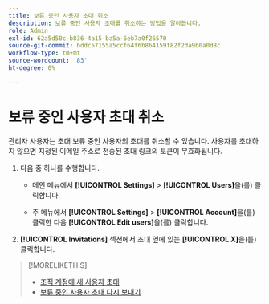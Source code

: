```yaml
---
title: 보류 중인 사용자 초대 취소
description: 보류 중인 사용자 초대를 취소하는 방법을 알아봅니다.
role: Admin
exl-id: 62a5d50c-b836-4a15-ba5a-6eb7a0f26570
source-git-commit: bddc57155a5ccf64f6b864159f82f2da9b0a0d8c
workflow-type: tm+mt
source-wordcount: '83'
ht-degree: 0%

---
```


# 보류 중인 사용자 초대 취소

관리자 사용자는 초대 보류 중인 사용자의 초대를 취소할 수 있습니다. 사용자를 초대하지 않으면 지정된 이메일 주소로 전송된 초대 링크의 토큰이 무효화됩니다.

1. 다음 중 하나를 수행합니다.

   * 메인 메뉴에서 **[!UICONTROL Settings]** > **[!UICONTROL Users]**&#x200B;을(를) 클릭합니다.

   * 주 메뉴에서 **[!UICONTROL Settings]** > **[!UICONTROL Account]**&#x200B;을(를) 클릭한 다음 **[!UICONTROL Edit users]**&#x200B;을(를) 클릭합니다.

1. **[!UICONTROL Invitations]** 섹션에서 초대 옆에 있는 **[!UICONTROL X]**&#x200B;을(를) 클릭합니다.

>[!MORELIKETHIS]
>
>* [조직 계정에 새 사용자 초대](user-invite.md)
>* [보류 중인 사용자 초대 다시 보내기](user-resend-invite.md)

<!-- >* [Edit User Permissions or Delete a User](user-edit.md) -->
